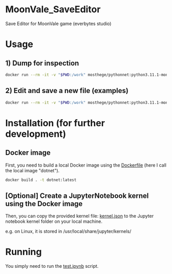 # MoonVale_SaveEditor
Save Editor for MoonVale game (everbytes studio)

# Usage
## 1) Dump for inspection
```bash
docker run --rm -it -v "$PWD:/work" mosthege/pythonnet:python3.11.1-mono6.12-pythonnet3.0.1 python /work/kat_edit.py dump /work/PersData.kat > save.json
```

## 2) Edit and save a new file (examples)
```bash
docker run --rm -it -v "$PWD:/work" mosthege/pythonnet:python3.11.1-mono6.12-pythonnet3.0.1 python /work/kat_edit.py edit /work/PersData.kat /work/Patched.kat --set coins=999999 --set diamonds=100000 --set username="Vincent"
```

# Installation (for further development)
## Docker image
First, you need to build a local Docker image using the [Dockerfile](Dockerfile) (here I call the local image "dotnet").

```bash
docker build . -t dotnet:latest
```

## [Optional] Create a JupyterNotebook kernel using the Docker image
Then, you can copy the provided kernel file: [kernel.json](kernel.json) to the Jupyter notebook kernel folder on your local machine.

e.g. on Linux, it is stored in /usr/local/share/jupyter/kernels/

# Running
You simply need to run the [test.ipynb](test.ipynb) script.

